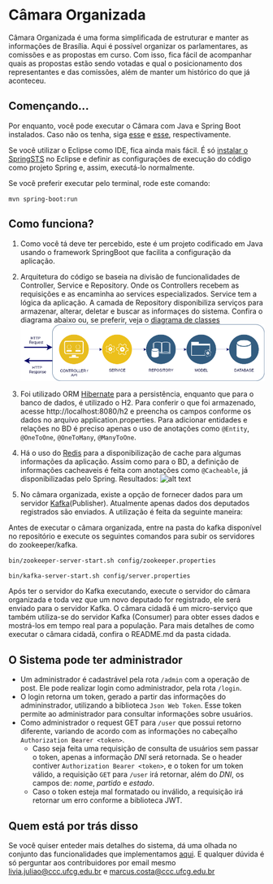 # Câmara Organizada

Câmara Organizada é uma forma simplificada de estruturar e manter as informações de Brasília. Aqui é possível organizar os parlamentares, as comissões e as propostas em curso. Com isso, fica fácil de acompanhar quais as propostas estão sendo votadas e qual o posicionamento dos representantes e das comissões, além de manter um histórico do que já aconteceu.


## Començando...
Por enquanto, você pode executar o Câmara com Java e Spring Boot instalados. Caso não os tenha, siga [esse](https://www.digitalocean.com/community/tutorials/como-instalar-o-java-com-apt-get-no-ubuntu-16-04-pt) e [esse](https://docs.spring.io/spring-boot/docs/current/reference/html/getting-started-installing-spring-boot.html), respectivamente.

Se você utilizar o Eclipse como IDE, fica ainda mais fácil. É só [instalar o SpringSTS](https://www.mkyong.com/spring/how-to-install-spring-ide-in-eclipse/) no Eclipse e definir as configurações de execução do código como projeto Spring e, assim, executá-lo normalmente. 

Se você preferir executar pelo terminal, rode este comando:
```
mvn spring-boot:run
```

## Como funciona?

1. Como você tá deve ter percebido, este é um projeto codificado em Java usando o framework SpringBoot que facilita a configuração da aplicação. 

2. Arquitetura do código se baseia na divisão de funcionalidades de Controller, Service e Repository. Onde os Controllers recebem as requisições e as encaminha ao services especializados. Service tem a lógica da aplicação. A camada de Repository disponibiliza serviços para armazenar, alterar, deletar e buscar as informaçes do sistema. Confira o diagrama abaixo ou, se preferir, veja o [diagrama de classes](https://github.com/marcusvlc/camara-organizada/blob/master/DiagramImg.png)
![alt text](https://github.com/marcusvlc/camara-organizada/blob/auth/DACADiagram.png "Arquitetura em camadas")

3. Foi utilizado ORM [Hibernate](http://hibernate.org/) para a persistência, enquanto que para o banco de dados, é utilizado o H2. Para conferir o que foi armazenado, acesse http://localhost:8080/h2 e preencha os campos conforme os dados no arquivo application.properties. Para adicionar entidades e relações no BD é preciso apenas o uso de anotações como `@Entity`, `@OneToOne`, `@OneToMany`, `@ManyToOne`.

4. Há o uso do [Redis](https://redis.io/) para a disponibilização de cache para algumas informações da aplicação. Assim como para o BD, a definição de informações cacheaveis é feita com anotações como `@Cacheable`, já disponibilizadas pelo Spring.
Resultados:
![alt text](https://i.imgur.com/ZBXSKfa.png)

5. No câmara organizada, existe a opção de fornecer dados para um servidor [Kafka](https://kafka.apache.org/)(Publisher). Atualmente apenas dados dos deputados registrados são enviados. A utilização é feita da seguinte maneira:

Antes de executar o câmara organizada, entre na pasta do kafka disponível no repositório e execute os seguintes comandos para subir os servidores do zookeeper/kafka.

```
bin/zookeeper-server-start.sh config/zookeeper.properties
```

```
bin/kafka-server-start.sh config/server.properties
```

Após ter o servidor do Kafka executando, execute o servidor do câmara organizada e toda vez que um novo deputado for registrado, ele será enviado para o servidor Kafka. O câmara cidadã é um micro-serviço que também utiliza-se do servidor Kafka (Consumer) para obter esses dados e mostrá-los em tempo real para a população. Para mais detalhes de como executar o câmara cidadã, confira o README.md da pasta cidada.



## O Sistema pode ter administrador 

* Um administrador é cadastrável pela rota `/admin` com a operação de post. Ele pode realizar login como administrador, pela rota `/login`. 
* O login retorna um token, gerado a partir das informações do admininstrador, utilizando a biblioteca `Json Web Token`. Esse token permite ao administrador para consultar informações sobre usuários. 
* Como administrador o request GET para `/user` que possui retorno diferente, variando de acordo com as informações no cabeçalho `Authorization Bearer <token>`.
  - Caso seja feita uma requisição de consulta de usuários sem passar o token, apenas a informação _DNI_ será retornada. Se o header contiver `Authorization Bearer <token>`, e o token for um token válido, a requisição `GET` para `/user` irá retornar, além do _DNI_, os campos de: _nome_, _partido_ e _estado_. 
  - Caso o token esteja mal formatado ou inválido, a requisição irá retornar um erro conforme a biblioteca JWT.

## Quem está por trás disso

Se você quiser enteder mais detalhes do sistema, dá uma olhada no conjunto das funcionalidades que implementamos [aqui](https://docs.google.com/document/d/e/2PACX-1vRMP1dmmr6DpXQECabYiR_pboa4P_XiXEywRX_wntWL0ego4KHlH25_Vsv0HB0_Io4nXn4lNI0eEaXU/pub). E qualquer dúvida é só perguntar aos contribuidores por email mesmo livia.juliao@ccc.ufcg.edu.br e marcus.costa@ccc.ufcg.edu.br

